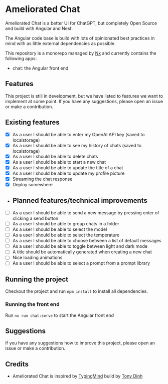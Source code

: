 # Ameliorated Chat

Ameliorated Chat is a better UI for ChatGPT, but completely Open Source and build with Angular and Nest.

The Angular code base is build with lots of opinionated best practices in mind with as little external dependencies as
possible.

This repository is a monorepo managed by [Nx](https://nx.dev) and currently contains the following apps:

- chat: the Angular front end

## Features

This project is still in development, but we have listed to features we want to implement at some point.
If you have any suggestions, please open an issue or make a contribution.

## Existing features

- [x] As a user I should be able to enter my OpenAI API key (saved to localstorage)
- [x] As a user I should be able to see my history of chats (saved to localstorage)
- [x] As a user I should be able to delete chats
- [x] As a user I should be able to start a new chat
- [x] As a user I should be able to update the title of a chat
- [x] As a user I should be able to update my profile picture
- [x] Streaming the chat response
- [x] Deploy somewhere

- ## Planned features/technical improvements

- [ ] As a user I should be able to send a new message by pressing enter of clicking a send button
- [ ] As a user I should be able to group chats in a folder
- [ ] As a user I should be able to select the model
- [ ] As a user I should be able to select the temperature
- [ ] As a user I should be able to choose between a list of default messages
- [ ] As a user I should be able to toggle between light and dark mode
- [ ] A title should be automatically generated when creating a new chat
- [ ] Nice loading animations
- [ ] As a user I should be able to select a prompt from a prompt library

## Running the project

Checkout the project and run `npm install` to install all dependencies.

### Running the front end

Run `nx run chat:serve` to start the Angular front end

## Suggestions

If you have any suggestions how to improve this project, please open an issue or make a contribution.

## Credits

- Ameliorated Chat is inspired by [TypingMind](https://www.typingmind.com/) build
  by [Tony Dinh](https://twitter.com/tdinh_me)
